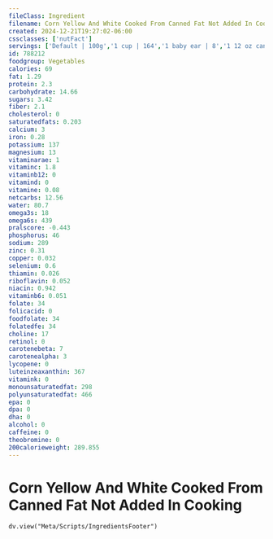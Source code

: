 ```yaml
---
fileClass: Ingredient
filename: Corn Yellow And White Cooked From Canned Fat Not Added In Cooking
created: 2024-12-21T19:27:02-06:00
cssclasses: ['nutFact']
servings: ['Default | 100g','1 cup | 164','1 baby ear | 8','1 12 oz can yields | 211']
id: 788212
foodgroup: Vegetables
calories: 69
fat: 1.29
protein: 2.3
carbohydrate: 14.66
sugars: 3.42
fiber: 2.1
cholesterol: 0
saturatedfats: 0.203
calcium: 3
iron: 0.28
potassium: 137
magnesium: 13
vitaminarae: 1
vitaminc: 1.8
vitaminb12: 0
vitamind: 0
vitamine: 0.08
netcarbs: 12.56
water: 80.7
omega3s: 18
omega6s: 439
pralscore: -0.443
phosphorus: 46
sodium: 289
zinc: 0.31
copper: 0.032
selenium: 0.6
thiamin: 0.026
riboflavin: 0.052
niacin: 0.942
vitaminb6: 0.051
folate: 34
folicacid: 0
foodfolate: 34
folatedfe: 34
choline: 17
retinol: 0
carotenebeta: 7
carotenealpha: 3
lycopene: 0
luteinzeaxanthin: 367
vitamink: 0
monounsaturatedfat: 298
polyunsaturatedfat: 466
epa: 0
dpa: 0
dha: 0
alcohol: 0
caffeine: 0
theobromine: 0
200calorieweight: 289.855
---
```


# Corn Yellow And White Cooked From Canned Fat Not Added In Cooking

```dataviewjs
dv.view("Meta/Scripts/IngredientsFooter")
```
